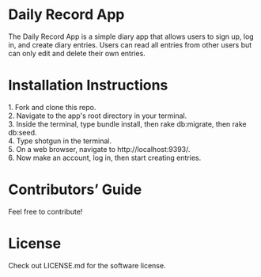 <h1>Daily Record App</h1>
<p>The Daily Record App is a simple diary app that allows users to sign up, log in, and create diary entries. Users can read all entries from other users but can only edit and delete their own entries.</p>

<h1>Installation Instructions</h1>
<p>
1. Fork and clone this repo.<br>
2. Navigate to the app's root directory in your terminal.<br>
3. Inside the terminal, type bundle install, then rake db:migrate, then rake db:seed.<br>
4. Type shotgun in the terminal.<br>
5. On a web browser, navigate to http://localhost:9393/.<br>
6. Now make an account, log in, then start creating entries.<br>
</p>
<h1>Contributors’ Guide</h1>
<p>Feel free to contribute!</p>
<h1>License</h1>
<p>Check out LICENSE.md for the software license.</p>
